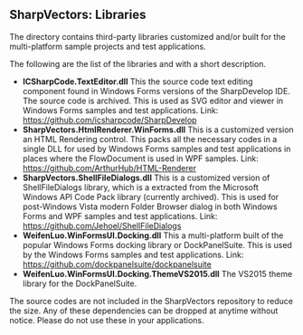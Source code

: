 ## SharpVectors: Libraries

The directory contains third-party libraries customized and/or built for the multi-platform sample projects and test applications.

The following are the list of the libraries and with a short description.

* **ICSharpCode.TextEditor.dll** This the source code text editing component found in Windows Forms versions of the SharpDevelop IDE. The source code is archived.
  This is used as SVG editor and viewer in Windows Forms samples and test applications.
  Link: https://github.com/icsharpcode/SharpDevelop
* **SharpVectors.HtmlRenderer.WinForms.dll** This is a customized version an HTML Rendering control. This packs all the necessary codes in a single DLL for used by Windows Forms samples and test applications in places where the FlowDocument is used in WPF samples.
  Link: https://github.com/ArthurHub/HTML-Renderer
* **SharpVectors.ShellFileDialogs.dll** This is a customized version of ShellFileDialogs library, which is a extracted from the Microsoft Windows API Code Pack library (currently archived).
  This is used for post-Windows Vista modern Folder Browser dialog in both Windows Forms and WPF samples and test applications.
  Link: https://github.com/Jehoel/ShellFileDialogs
* **WeifenLuo.WinFormsUI.Docking.dll** This a multi-platform built of the popular Windows Forms docking library or DockPanelSuite.
  This is used by the Windows Forms samples and test applications.
  Link: https://github.com/dockpanelsuite/dockpanelsuite
* **WeifenLuo.WinFormsUI.Docking.ThemeVS2015.dll** The VS2015 theme library for the DockPanelSuite.

The source codes are not included in the SharpVectors repository to reduce the size. Any of these dependencies can be dropped at anytime without notice. Please do not use these in your applications.

